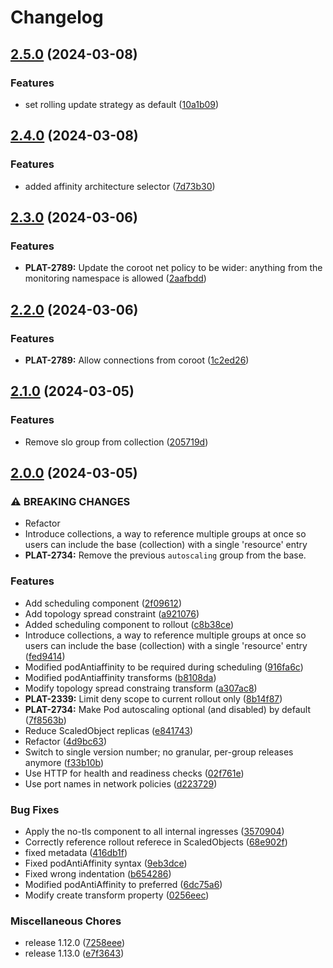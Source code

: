 # Changelog

## [2.5.0](https://github.com/lokalise/kustomize-service-base/compare/v2.4.0...v2.5.0) (2024-03-08)


### Features

* set rolling update strategy as default ([10a1b09](https://github.com/lokalise/kustomize-service-base/commit/10a1b0944ec77789ad1a627f838a3a19ecd7ecb7))

## [2.4.0](https://github.com/lokalise/kustomize-service-base/compare/v2.3.0...v2.4.0) (2024-03-08)


### Features

* added affinity architecture selector ([7d73b30](https://github.com/lokalise/kustomize-service-base/commit/7d73b3056ac122fc6b2677662933a5e3e784d894))

## [2.3.0](https://github.com/lokalise/kustomize-service-base/compare/v2.2.0...v2.3.0) (2024-03-06)


### Features

* **PLAT-2789:** Update the coroot net policy to be wider: anything from the monitoring namespace is allowed ([2aafbdd](https://github.com/lokalise/kustomize-service-base/commit/2aafbddad1dd0b800c43758b8db2909f838d9349))

## [2.2.0](https://github.com/lokalise/kustomize-service-base/compare/v2.1.0...v2.2.0) (2024-03-06)


### Features

* **PLAT-2789:** Allow connections from coroot ([1c2ed26](https://github.com/lokalise/kustomize-service-base/commit/1c2ed26a7ee6ed5861d2d3e830a60df633f19e3d))

## [2.1.0](https://github.com/lokalise/kustomize-service-base/compare/v2.0.0...v2.1.0) (2024-03-05)


### Features

* Remove slo group from collection ([205719d](https://github.com/lokalise/kustomize-service-base/commit/205719d461463e92f4413dcc19cb627c001f54f8))

## [2.0.0](https://github.com/lokalise/kustomize-service-base/compare/v2.0.0...v2.0.0) (2024-03-05)


### ⚠ BREAKING CHANGES

* Refactor
* Introduce collections, a way to reference multiple groups at once so users can include the base (collection) with a single 'resource' entry
* **PLAT-2734:** Remove the previous `autoscaling` group from the base.

### Features

* Add scheduling component ([2f09612](https://github.com/lokalise/kustomize-service-base/commit/2f09612a793e5ccdcb7285e4f8f0a6f224a1685e))
* Add topology spread constraint ([a921076](https://github.com/lokalise/kustomize-service-base/commit/a9210769d17d4cd4e334aca6eeec5ca4f00fea1c))
* Added scheduling component to rollout ([c8b38ce](https://github.com/lokalise/kustomize-service-base/commit/c8b38ce5becbd02c06577c37e2a89933f232774a))
* Introduce collections, a way to reference multiple groups at once so users can include the base (collection) with a single 'resource' entry ([fed9414](https://github.com/lokalise/kustomize-service-base/commit/fed9414acced23e39a0f66c2f0da8b5bee8e669e))
* Modified podAntiaffinity to be required during scheduling ([916fa6c](https://github.com/lokalise/kustomize-service-base/commit/916fa6cd2483a998d211e8173c0a4b52f6236001))
* Modified podAntiaffinity transforms ([b8108da](https://github.com/lokalise/kustomize-service-base/commit/b8108dad9df3e980a08a1a9b95e33fd99f0844f5))
* Modify topology spread constraing transform ([a307ac8](https://github.com/lokalise/kustomize-service-base/commit/a307ac8c77de03c7879be16b9d623fb7b110bfd1))
* **PLAT-2339:** Limit deny scope to current rollout only ([8b14f87](https://github.com/lokalise/kustomize-service-base/commit/8b14f870c42d613d2b8faf1ed1d0c51285c789b2))
* **PLAT-2734:** Make Pod autoscaling optional (and disabled) by default ([7f8563b](https://github.com/lokalise/kustomize-service-base/commit/7f8563b7c5012db590c596efa0c1fd1b710df248))
* Reduce ScaledObject replicas ([e841743](https://github.com/lokalise/kustomize-service-base/commit/e841743f82dca771b3297468924ab39fac34f0c1))
* Refactor ([4d9bc63](https://github.com/lokalise/kustomize-service-base/commit/4d9bc63d6a69f7b482c7a9f99d051cf9a14e176c))
* Switch to single version number; no granular, per-group releases anymore ([f33b10b](https://github.com/lokalise/kustomize-service-base/commit/f33b10b121072ec28c4a794b22e0be6ccd97de31))
* Use HTTP for health and readiness checks ([02f761e](https://github.com/lokalise/kustomize-service-base/commit/02f761eb3206c1cdc950ce92faf281b883f518d5))
* Use port names in network policies ([d223729](https://github.com/lokalise/kustomize-service-base/commit/d223729b9b3e8204074a0db8a5c4078c38b2d830))


### Bug Fixes

* Apply the no-tls component to all internal ingresses ([3570904](https://github.com/lokalise/kustomize-service-base/commit/3570904b0a5409b27a103aa2e07c2bc520ff360f))
* Correctly reference rollout referece in ScaledObjects ([68e902f](https://github.com/lokalise/kustomize-service-base/commit/68e902f82faacc9dd255243ccb37b1aed9740c11))
* fixed metadata ([416db1f](https://github.com/lokalise/kustomize-service-base/commit/416db1fd94133b8d071a58b3ec1233dc3dba380f))
* Fixed podAntiAffinity syntax ([9eb3dce](https://github.com/lokalise/kustomize-service-base/commit/9eb3dce6827b6164a9f56c2df482573fdac614da))
* Fixed wrong indentation ([b654286](https://github.com/lokalise/kustomize-service-base/commit/b6542860b1cd2daa563ffb795029195d3056f185))
* Modified podAntiAffinity to preferred ([6dc75a6](https://github.com/lokalise/kustomize-service-base/commit/6dc75a6aa278dbe9db91653b0eb135a99c96bef3))
* Modify create transform property ([0256eec](https://github.com/lokalise/kustomize-service-base/commit/0256eec9c53b428e4089c560ee86ed90dfbb02c4))


### Miscellaneous Chores

* release 1.12.0 ([7258eee](https://github.com/lokalise/kustomize-service-base/commit/7258eeef51394a2246872b5a8eec9440cc1d424c))
* release 1.13.0 ([e7f3643](https://github.com/lokalise/kustomize-service-base/commit/e7f3643d1d4a46880429154ce8597a2621f90363))
